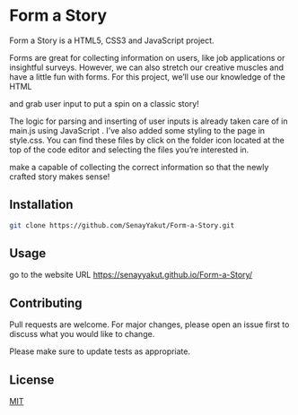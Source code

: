 # Form a Story


Form a Story is a HTML5, CSS3 and JavaScript project.

Forms are great for collecting information on users, like job applications or insightful surveys. However, we can also stretch our creative muscles and have a little fun with forms. For this project, we’ll use our knowledge of the HTML <form> and grab user input to put a spin on a classic story!

The logic for parsing and inserting of user inputs is already taken care of in main.js using JavaScript . I’ve also added some styling to the page in style.css. You can find these files by click on the folder icon located at the top of the code editor and selecting the files you’re interested in.

make a <form> capable of collecting the correct information so that the newly crafted story makes sense!

## Installation

```bash
git clone https://github.com/SenayYakut/Form-a-Story.git
```

## Usage

go to the website URL https://senayyakut.github.io/Form-a-Story/

## Contributing
Pull requests are welcome. For major changes, please open an issue first to discuss what you would like to change.

Please make sure to update tests as appropriate.

## License
[MIT](https://choosealicense.com/licenses/mit/)
